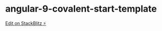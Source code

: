 # angular-9-covalent-start-template

[Edit on StackBlitz ⚡️](https://stackblitz.com/edit/angular-9-covalent-start-template)